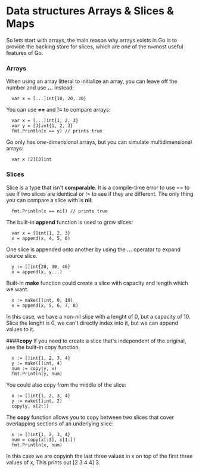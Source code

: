 # Data structures Arrays & Slices & Maps
So lets start with arrays, the main reason why arrays exists in Go is to provide the backing store for slices,
which are one of the n=most useful features of Go.

### Arrays
When using an array litteral to initialize an array, you can leave off the number and use **...** instead:
```
  var x = [...]int{10, 20, 30}
``` 

You can use **==** and **!=** to compare arrays:
```
  var x = [...]int{1, 2, 3}
  var y = [3]int{1, 2, 3}
  fmt.Println(x == y) // prints true
```

Go only has one-dimensional arrays, but you can simulate multidimensional arrays:
```
  var x [2][3]int
```

### Slices
Slice is a type that isn't **comparable**. It is a compile-time error to use == to see if two slices are identical or != to see if they are different.
The only thing you can compare a slice with is **nil**:
```
  fmt.Println(x == nil) // prints true
```
The built-in **append** function is used to grow slices:
```
  var x = []int{1, 2, 3}
  x = append(x, 4, 5, 6)
```
One slice is appended onto another by using the **...** operator to expand source slice. 
```
  y := []int{20, 30, 40}
  x = append(x, y...)
```
Built-in **make** function could create a slice with capacity and length which we want.
```
  x := make([]int, 0, 10)
  x = append(x, 5, 6, 7, 8)
```
In this case, we have a non-nil slice with a lenght of 0, but a capacity of 10. Slice the lenght is 0, we can't directly index into it, but we can append values to it.

####**copy**
If you need to create a slice that's independent of the original, use the built-in copy function.
```
  x := []int{1, 2, 3, 4}
  y := make([]int, 4)
  num := copy(y, x)
  fmt.Println(y, num)
```
You could also copy from the middle of the slice:
```
  x := []int{1, 2, 3, 4}
  y := make([]int, 2)
  copy(y, x[2:])
```
The **copy** function allows you to copy between two slices that cover overlapping sections of an underlying slice:
```
  x := []int{1, 2, 3, 4}
  num = copy(x[:3], x[1:])
  fmt.Println(x, num)
```
In this case we are copyinh the last three values in x on top of the first three values of x, This prints out [2 3 4 4] 3.



